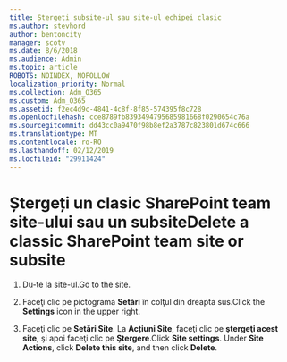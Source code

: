 ```yaml
---
title: Ștergeți subsite-ul sau site-ul echipei clasic
ms.author: stevhord
author: bentoncity
manager: scotv
ms.date: 8/6/2018
ms.audience: Admin
ms.topic: article
ROBOTS: NOINDEX, NOFOLLOW
localization_priority: Normal
ms.collection: Adm_O365
ms.custom: Adm_O365
ms.assetid: f2ec4d9c-4841-4c8f-8f85-574395f8c728
ms.openlocfilehash: cce8789fb8393494795685981668f0290654c76a
ms.sourcegitcommit: dd43cc0a9470f98b8ef2a3787c823801d674c666
ms.translationtype: MT
ms.contentlocale: ro-RO
ms.lasthandoff: 02/12/2019
ms.locfileid: "29911424"
---
```

# <a name="delete-a-classic-sharepoint-team-site-or-subsite"></a><span data-ttu-id="b2b3b-102">Ștergeți un clasic SharePoint team site-ului sau un subsite</span><span class="sxs-lookup"><span data-stu-id="b2b3b-102">Delete a classic SharePoint team site or subsite</span></span>

1. <span data-ttu-id="b2b3b-103">Du-te la site-ul.</span><span class="sxs-lookup"><span data-stu-id="b2b3b-103">Go to the site.</span></span>
    
2. <span data-ttu-id="b2b3b-104">Faceţi clic pe pictograma **Setări** în colţul din dreapta sus.</span><span class="sxs-lookup"><span data-stu-id="b2b3b-104">Click the **Settings** icon in the upper right.</span></span> 
    
3. <span data-ttu-id="b2b3b-p101">Faceţi clic pe **Setări Site**. La **Acțiuni Site**, faceţi clic pe **ştergeţi acest site**, şi apoi faceţi clic pe **Ştergere**.</span><span class="sxs-lookup"><span data-stu-id="b2b3b-p101">Click **Site settings**. Under **Site Actions**, click **Delete this site**, and then click **Delete**.</span></span>
    

